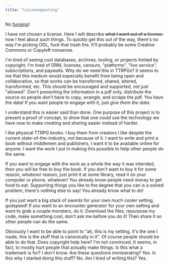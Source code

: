 ```yaml
---
title: "Loicenseposting"
---
```


No [funging](https://probablynotfungible.ignatius.coffee/)!

I have not chosen a license. Here I will describe ~~what I want out of a license.~~ how I feel about such things. To quickly get this out of the way, there's no way I'm picking OGL, fuck that trash fire. It'll probably be some Creative Commons or Copyleft nonsense.

I'm tired of seeing cool databases, archives, tooling, or projects limited by copyright. I'm tired of DRM, licenses, censure, "platforms", "live service", subscriptions, and paywalls. Why do we need this in TTRPGs? It seems to me that this medium would especially benefit from being open and collaborative, so that works can be transferred, shared, altered, transformed, etc. This should be encouraged and supported, not just "allowed". Don't presenting the information in a pdf only,  distribute the source so people don't have to copy, wrangle, and scrape the pdf. You have the data! If you want people to engage with it, just *give them the data.*

I understand this is easier said than done. One purpose of this project is to present a proof of concept, to show that one *could* use the technology we have now to make creating and sharing easier instead of harder.

I like physical TTRPG books. I buy them from creators I like despite the current state-of-the-industry, not because of it. I want to write and print a book without middlemen and publishers, I want it to be available online for anyone. I want the work I put in making this possible to help other people do the same.

If you want to engage with the work as a whole the way it was intended, then you will be free to buy the book. If you don't want to buy it for some reason, *whatever reason*, just print it at some library, read it on your computer or phone, whatever! You already know people need money to get food to eat. Supporting things you like to the degree that you can is a solved problem, there's nothing else to say! You already know what to do!

If you just want a big stack of swords for your own much cooler setting, godspeed! If you want to an encounter generator for your own setting and want to grab a couple monsters, do it. Download the files, repurpose my code, make something cool, don't ask me before you do it! Then share it so other people can do the same.

Obviously I want to be able to point to "ah, this is my setting, it's the one I made, this is the stuff that is canonically in it". Of course people should be able to do that. Does copyright help here? I'm not convinced. It seems, in fact, to mostly hurt people that actually make things. Is this what a trademark is for? I don't know. Are these questions immiserating? Yes. Is this why I started doing this stuff? No. Am I tired of writing this? Yes.